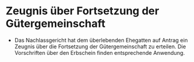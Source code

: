 # Zeugnis über Fortsetzung der Gütergemeinschaft

- Das Nachlassgericht hat dem überlebenden Ehegatten auf Antrag ein Zeugnis über die Fortsetzung der Gütergemeinschaft zu erteilen. Die Vorschriften über den Erbschein finden entsprechende Anwendung.

